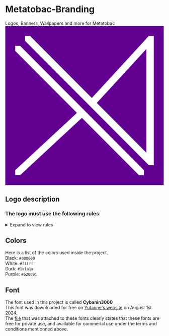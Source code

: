 # Metatobac-Branding
Logos, Banners, Wallpapers and more for Metatobac
![Basic Metatobac logo with a purple background and a white logo](/Logos/SVGs/Purple_background/logo_prlbg_white.svg)

## Logo description
### The logo must use the following rules:
<details>
  <summary>Expand to view rules</summary>
![Metatobac logo with numbers showing the lines in order](/Assets/logo_tutorial.png)
+ Two paralell diagonal lines following the top left -> Bottom right direction ([1] and [2])
    - These lines must be centered, with a gap in between
+ One line perpendicular to the bottom paralell line ([3])
    - This line must be centered, both with the whole logo and the bottom paralell line ([1])
    - This line must be in contact with [1]
    - The topmost extremity of this line should be on the center point of [1], while the other should be the corner of an invisible 90 degree angle formed between the extremities of [1]
    - If the rules are followed properly, the line should follow the top right -> Bottom left direction
+ One line perpendicular to the top paralell line ([4])
    - This line must be centered, both with the whole logo and the top paralell line ([2])
    - This line must be in contact with [2]
    - The bottom extremity of this line should be on the center point of [2], while the other should be the corner of an invisible 90 degree angle formed between the extremities of [2]
    - If the rules are followed properly, the line should follow the top right -> Bottom left direction and be paralell to and on the same axis as [3]
+ One vertical line ([5]) connecting lines [2] and [4]
    - This line should connect to the bottom right extremity of line [2] and the top right extremity of line [4]
    - If the instructions were followed properly, this line should be at a 45 degree angle from [2]
If all instructions were followed properly, congratulations! You have made a Metatobac logo. If you discover any loopholes, feel free to open a Github issue.
</details>

## Colors
Here is a list of the colors used inside the project.<br>
  Black: `#000000`<br>
  White: `#fffff`<br>
  Dark: `#1a1a1a`<br>
  Purple: `#620091`<br>

## Font
The font used in this project is called **Cybanin3000**<br>
This font was downloaded for free on [Yutaone's website](https://yutaone.booth.pm/) on August 1st 2024.<br>
The [file](Assets/readme_yutaone.txt) that was attached to these fonts clearly states that these fonts are free for private use, and available for commerial use under the terms and conditions mentionned above.<br>
